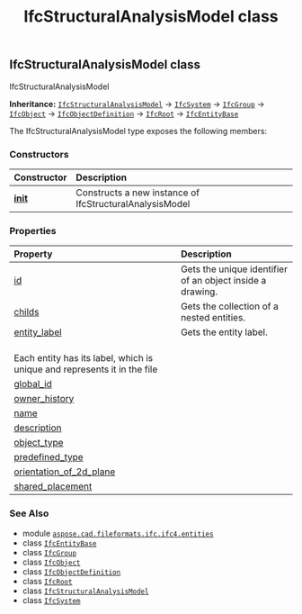 ﻿---
title: IfcStructuralAnalysisModel class
second_title: Aspose.CAD for Python via .NET API References
description: 
type: docs
weight: 6300
url: /python-net/aspose.cad.fileformats.ifc.ifc4.entities/ifcstructuralanalysismodel/
is_root: false
---

## IfcStructuralAnalysisModel class

IfcStructuralAnalysisModel



**Inheritance:** [`IfcStructuralAnalysisModel`](/cad/python-net/aspose.cad.fileformats.ifc.ifc4.entities/ifcstructuralanalysismodel) → 
[`IfcSystem`](/cad/python-net/aspose.cad.fileformats.ifc.ifc4.entities/ifcsystem) → 
[`IfcGroup`](/cad/python-net/aspose.cad.fileformats.ifc.ifc4.entities/ifcgroup) → 
[`IfcObject`](/cad/python-net/aspose.cad.fileformats.ifc.ifc4.entities/ifcobject) → 
[`IfcObjectDefinition`](/cad/python-net/aspose.cad.fileformats.ifc.ifc4.entities/ifcobjectdefinition) → 
[`IfcRoot`](/cad/python-net/aspose.cad.fileformats.ifc.ifc4.entities/ifcroot) → 
[`IfcEntityBase`](/cad/python-net/aspose.cad.fileformats.ifc/ifcentitybase)



The IfcStructuralAnalysisModel type exposes the following members:

### Constructors
| Constructor | Description |
| :- | :- |
| [__init__](/cad/python-net/aspose.cad.fileformats.ifc.ifc4.entities/ifcstructuralanalysismodel/__init__/#) | Constructs a new instance of IfcStructuralAnalysisModel |


### Properties
| Property | Description |
| :- | :- |
| [id](/cad/python-net/aspose.cad.fileformats.ifc.ifc4.entities/ifcstructuralanalysismodel/id) | Gets the unique identifier of an object inside a drawing. |
| [childs](/cad/python-net/aspose.cad.fileformats.ifc.ifc4.entities/ifcstructuralanalysismodel/childs) | Gets the collection of a nested entities. |
| [entity_label](/cad/python-net/aspose.cad.fileformats.ifc.ifc4.entities/ifcstructuralanalysismodel/entity_label) | Gets the entity label.<br/>Each entity has its label, which is unique and represents it in the file |
| [global_id](/cad/python-net/aspose.cad.fileformats.ifc.ifc4.entities/ifcstructuralanalysismodel/global_id) |  |
| [owner_history](/cad/python-net/aspose.cad.fileformats.ifc.ifc4.entities/ifcstructuralanalysismodel/owner_history) |  |
| [name](/cad/python-net/aspose.cad.fileformats.ifc.ifc4.entities/ifcstructuralanalysismodel/name) |  |
| [description](/cad/python-net/aspose.cad.fileformats.ifc.ifc4.entities/ifcstructuralanalysismodel/description) |  |
| [object_type](/cad/python-net/aspose.cad.fileformats.ifc.ifc4.entities/ifcstructuralanalysismodel/object_type) |  |
| [predefined_type](/cad/python-net/aspose.cad.fileformats.ifc.ifc4.entities/ifcstructuralanalysismodel/predefined_type) |  |
| [orientation_of_2d_plane](/cad/python-net/aspose.cad.fileformats.ifc.ifc4.entities/ifcstructuralanalysismodel/orientation_of_2d_plane) |  |
| [shared_placement](/cad/python-net/aspose.cad.fileformats.ifc.ifc4.entities/ifcstructuralanalysismodel/shared_placement) |  |



### See Also
* module [`aspose.cad.fileformats.ifc.ifc4.entities`](..)
* class [`IfcEntityBase`](/cad/python-net/aspose.cad.fileformats.ifc/ifcentitybase)
* class [`IfcGroup`](/cad/python-net/aspose.cad.fileformats.ifc.ifc4.entities/ifcgroup)
* class [`IfcObject`](/cad/python-net/aspose.cad.fileformats.ifc.ifc4.entities/ifcobject)
* class [`IfcObjectDefinition`](/cad/python-net/aspose.cad.fileformats.ifc.ifc4.entities/ifcobjectdefinition)
* class [`IfcRoot`](/cad/python-net/aspose.cad.fileformats.ifc.ifc4.entities/ifcroot)
* class [`IfcStructuralAnalysisModel`](/cad/python-net/aspose.cad.fileformats.ifc.ifc4.entities/ifcstructuralanalysismodel)
* class [`IfcSystem`](/cad/python-net/aspose.cad.fileformats.ifc.ifc4.entities/ifcsystem)
